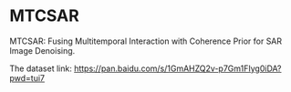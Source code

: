 # MTCSAR
MTCSAR: Fusing Multitemporal Interaction with Coherence Prior for SAR Image Denoising.

The dataset link: https://pan.baidu.com/s/1GmAHZQ2v-p7Gm1FIyg0iDA?pwd=tui7
